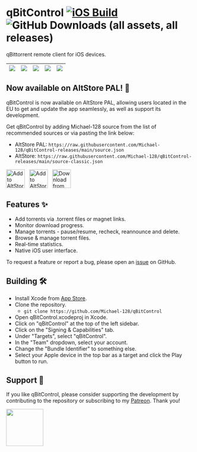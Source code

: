 # qBitControl [![iOS Build](https://github.com/Michael-128/qBitControl/actions/workflows/automated-ios-build.yml/badge.svg?branch=main)](https://github.com/Michael-128/qBitControl/actions/workflows/automated-ios-build.yml) ![GitHub Downloads (all assets, all releases)](https://img.shields.io/github/downloads/Michael-128/qBitControl/total)


qBittorrent remote client for iOS devices.

| ![](https://github.com/user-attachments/assets/7ece56e7-6062-49a3-8c2b-c17d221a9b55) | ![](https://github.com/user-attachments/assets/ae05c542-2396-4cf3-9a58-a7f15f713ea4) | ![](https://github.com/user-attachments/assets/a2db5d02-4f21-415b-9f04-85b982faeeac) | ![](https://github.com/user-attachments/assets/a2136751-f70c-439a-b1a8-097ae470285e) | ![](https://github.com/user-attachments/assets/2d862f78-3666-4b77-a328-0d1236f80659) |
|:--:|:--:|:--:|:--:|:--:|


<!--<img class="product-img" src="https://github.com/Michael-128/qBitControl/assets/116978510/04fa9256-e5dc-420c-8709-79064bb82044" width="22.5%"/>
<img class="product-img" src="https://github.com/Michael-128/qBitControl/assets/116978510/02633a00-b647-4898-9edb-d4b8b89d4a88" width="22.5%"/>
<img class="product-img" src="https://github.com/Michael-128/qBitControl/assets/116978510/e09a2508-56c7-41b3-91ce-d8e4c7639537" width="22.5%"/>
<img class="product-img" src="https://github.com/Michael-128/qBitControl/assets/116978510/34cdfe91-0bcb-40ed-8bf5-3d3428567e10" width="22.5%"/>-->

## Now available on AltStore PAL! 📱
qBitControl is now available on AltStore PAL, allowing users located in the EU to get and update the app seamlessly, as well as support its development. 

Get qBitControl by adding Michael-128 source from the list of recommended sources or via pasting the link below:
- AltStore PAL: `https://raw.githubusercontent.com/Michael-128/qBitControl-releases/main/source.json`
- AltStore: `https://raw.githubusercontent.com/Michael-128/qBitControl-releases/main/source-classic.json`

<a href="https://intradeus.github.io/http-protocol-redirector?r=altstore://source?url=https://raw.githubusercontent.com/Michael-128/qBitControl-releases/main/source.json"><img src="https://github.com/user-attachments/assets/0cadc474-ca12-4b83-b04c-2962087cabcb" alt="Add to AltStore PAL" height="50"></a>
&nbsp;
<a href="https://intradeus.github.io/http-protocol-redirector?r=altstore://source?url=https://raw.githubusercontent.com/Michael-128/qBitControl-releases/main/source-classic.json"><img src="https://github.com/user-attachments/assets/f4b0d41e-6e4a-4cb6-a500-6bbaeaf4b41a" alt="Add to AltStore Classic" height="50"></a>
&nbsp;
<a href="https://github.com/Michael-128/qBitControl/releases/latest"><img src="https://github.com/user-attachments/assets/97353241-36e4-4048-a9e2-f9509d847124" alt="Download from GitHub" height="50"></a>

## Features ✨
- Add torrents via .torrent files or magnet links.
- Monitor download progress.
- Manage torrents - pause/resume, recheck, reannounce and delete.
- Browse & manage torrent files.
- Real-time statistics.
- Native iOS user interface.

To request a feature or report a bug, please open an [issue](https://github.com/Michael-128/qBitControl/issues) on GitHub.


## Building 🛠️
- Install Xcode from [App Store](https://apps.apple.com/us/app/xcode/id497799835).
- Clone the repository.
  - `git clone https://github.com/Michael-128/qBitControl`
- Open qBitControl.xcodeproj in Xcode.
- Click on "qBitControl" at the top of the left sidebar.
- Click on the "Signing & Capabilities" tab.
- Under "Targets", select "qBitControl".
- In the "Team" dropdown, select your account.
- Change the "Bundle Identifier" to something else.
- Select your Apple device in the top bar as a target and click the Play button to run.


## Support 🤝
If you like qBitControl, please consider supporting the development by contributing to the repository or subscribing to my <a href="https://patreon.com/michael128?utm_medium=unknown&utm_source=join_link&utm_campaign=creatorshare_creator&utm_content=copyLink">Patreon</a>. Thank you!

<a href="https://patreon.com/michael128?utm_medium=unknown&utm_source=join_link&utm_campaign=creatorshare_creator&utm_content=copyLink">
  <img height="100px" src="https://github.com/user-attachments/assets/dd45b4da-ae9d-44ce-821d-883190557312"/>
</a>
